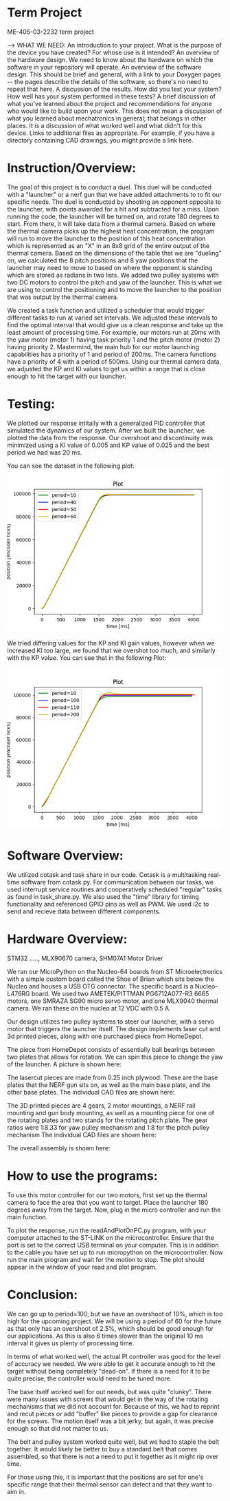 # Term Project

ME-405-03-2232 term project

--> WHAT WE NEED: An introduction to your project. What is the purpose of the device you have created? For whose use is it intended?
An overview of the hardware design.  We need to know about the hardware on which the software in your repository will operate.
An overview of the software design. This should be brief and general, with a link to your Doxygen pages -- the pages describe the details of the software, so there's no need to repeat that here.
A discussion of the results.  How did you test your system?  How well has your system performed in these tests?
A brief discussion of what you've learned about the project and recommendations for anyone who would like to build upon your work. This does not mean a discussion of what you learned about mechatronics in general; that belongs in other places.  It is a discussion of what worked well and what didn't for this device.
Links to additional files as appropriate.  For example, if you have a directory containing CAD drawings, you might provide a link here.


# Instruction/Overview:

The goal of this project is to conduct a duel. This duel will be conducted with a "launcher" or a nerf gun that we have added attachments to to fit our specific needs. The duel is conducted by shooting an opponent opposite to the launcher, with points awarded for a hit and subtracted for a miss. Upon running the code, the launcher will be turned on, and rotate 180 degrees to start. From there, it will take data from a thermal camera. Based on where the thermal camera picks up the highest heat concentration, the program will run to move the launcher to the position of this heat concentration which is represented as an "X" in an 8x8 grid of the entire output of the thermal camera. Based on the dimensions of the table that we are "dueling" on, we calculated the 8 pitch positions and 8 yaw positions that the launcher may need to move to based on where the opponent is standing which are stored as radians in two lists. We added two pulley systems with two DC motors to control the pitch and yaw of the launcher. This is what we are using to control the positioning and to move the launcher to the position that was output by the thermal camera. 

We created a task function and utilized a scheduler that would trigger different tasks to run at varied set intervals. We adjusted these intervals to find the optimal interval that would give us a clean response and take up the least amount of processing time. For example, our motors run at 20ms with the yaw motor (motor 1) having task priority 1 and the pitch motor (motor 2) having priority 2. Mastermind, the main hub for our motor launching capabilities has a priority of 1 and period of 200ms. The camera functions have a priority of 4 with a period of 500ms. Using our thermal camera data, we adjusted the KP and KI values to get us within a range that is close enough to hit the target with our launcher. 

# Testing:

We plotted our response intitally with a generalized PID controller that simulated the dynamics of our system. After we built the launcher, we plotted the data from the response. Our overshoot and discontinuity was minimized using a KI value of 0.005 and KP value of 0.025 and the best period we had was 20 ms. 

You can see the dataset in the following plot:
![alt text](https://github.com/tobsenthomas2/lab3/blob/main/FigurePeriodsTill60.png)


We tried differing values for the KP and KI gain values, however when we increased KI too large, we found that we overshot too much, and similarly with the KP value. You can see that in the following Plot:

![alt text](https://github.com/tobsenthomas2/lab3/blob/main/PlotPeriodsTill200.png)

# Software Overview:

We utilized cotask and task share in our code. Cotask is a multitasking real-time software from cotask.py. For communication between our tasks, we used interrupt service routines and cooperatively scheduled "regular" tasks as found in task_share.py. We also used the "time" library for timing functionality and referenced GPIO pins as well as PWM. We used i2c to send and recieve data between different components. 

# Hardware Overview:

STM32 ….., MLX90670 camera, SHM07A1 Motor Driver

We ran our MicroPython on the Nucleo-64 boards from ST Microelectronics with a simple custom board called the Shoe of Brian which sits below the Nucleo and houses a USB OTG connector. The specific board is a Nucleo-L476RG board.
We used two AMETEK/PITTMAN PG6712A077-R3 6665 motors, one SMRAZA SG90 micro servo motor, and one MLX9040 thermal camera. We ran these on the nucleo at 12 VDC with 0.5 A.

Our design utilizes two pulley systems to steer our launcher, with a servo motor that triggers the launcher itself. The design implements laser cut and 3d printed pieces, along with one purchased piece from HomeDepot. 

The piece from HomeDepot consists of essentially ball bearings between two plates that allows for rotation. We can spin this piece to change the yaw of the launcher.
A picture is shown here:


The lasercut pieces are made from 0.25 inch plywood. These are the base plates that the NERF gun sits on, as well as the main base plate, and the other base plates.
The individual CAD files are shown here:


The 3D printed pieces are 4 gears, 2 motor mountings, a NERF rail mounting and gun body mounting, as well as a mounting piece for one of the rotating plates and two stands for the rotating pitch plate. The gear ratios were 1:8.33 for yaw pulley mechanism and 1:8 for the pitch pulley mechanism
The individual CAD files are shown here:

The overall assembly is shown here:



# How to use the programs:

To use this motor controller for our two motors, first set up the thermal camera to face the area that you want to target. Place the launcher 180 degrees away from the target. Now, plug in the micro controller and run the main function. 

To plot the response, run the readAndPlotOnPC.py program, with your computer attached to the ST-LINK on the microcontroller. Ensure that the port is set to the correct USB terminal on your computer. This is in addition to the cable you have set up to run micropython on the microcontroller. Now run the main program and wait for the motion to stop. The plot should appear in the window of your read and plot program. 

# Conclusion:

We can go up to period=100, but we have an overshoot of 10%, which is too high for the upcoming project.
We will be using a period of 60 for the future as that only has an overshoot of 2.5%, which should be good enough for our applications. As this is also 6 times slower than the original 10 ms interval it gives us plenty of processing time.

In terms of what worked well, the actual PI controller was good for the level of accuracy we needed. We were able to get it accurate enough to hit the target without being completely "dead-on". If there is a need for it to be quite precise, the controller would need to be tuned more. 

The base itself worked well for out needs, but was quite "clunky". There were many issues with screws that would get in the way of the rotating mechanisms that we did not account for. Because of this, we had to reprint and recut pieces or add "buffer" like pieces to provide a gap for clearance for the screws. The motion itself was a bit jerky, but again, it was precise enough so that did not matter to us.

The belt and pulley system worked quite well, but we had to staple the belt together. It would likely be better to buy a standard belt that comes assembled, so that there is not a need to put it together as it might rip over time.

For those using this, it is important that the positions are set for one's specific range that their thermal sensor can detect and that they want to aim in. 
